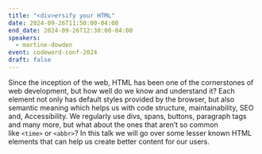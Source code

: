 ```yaml
---
title: "<div>ersify your HTML"
date: 2024-09-26T11:50:00-04:00
end_date: 2024-09-26T12:30:00-04:00
speakers:
  - martine-dowden
event: codeword-conf-2024
draft: false
---
```


Since the inception of the web, HTML has been one of the cornerstones of web development, but how well do we know and understand it? Each element not only has default styles provided by the browser, but also semantic meaning which helps us with code structure, maintainability, SEO and, Accessibility. We regularly use divs, spans, buttons, paragraph tags and many more, but what about the ones that aren’t so common like `<time>` or `<abbr>`? In this talk we will go over some lesser known HTML elements that can help us create better content for our users.
